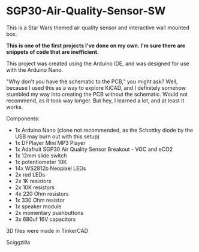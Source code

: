 # SGP30-Air-Quality-Sensor-SW
This is a Star Wars themed air quality sensor and interactive wall mounted box.

**This is one of the first projects I've done on my own. I'm sure there are snippets of code that are inefficient.**

This project was created using the Arduino IDE, and was designed for use with the Arduino Nano.

"Why don't you have the schematic to the PCB," you might ask? Well, because I used this as a way to explore KiCAD, and I definitely somehow stumbled my way into creating the PCB without the schematic. Would not recommend, as it took way longer. But hey, I learned a lot, and at least it works.

Components:

- 1x Arduino Nano (clone not recommended, as the Schottky diode by the USB may burn out with this setup)
- 1x DFPlayer Mini MP3 Player
- 1x Adafruit SGP30 Air Quality Sensor Breakout - VOC and eCO2
- 1x 12mm slide switch
- 1x potentiometer 10K
- 14x WS2812b Neopixel LEDs
- 2x red LEDs
- 2x 1K resistors
- 2x 10K resistors
- 4x 220 Ohm resistors
- 1x 330 Ohm resistor
- 1x speaker module
- 2x momentary pushbuttons 
- 3x 680uf 16V capacitors

3D files were made in TinkerCAD

Sciggzilla

